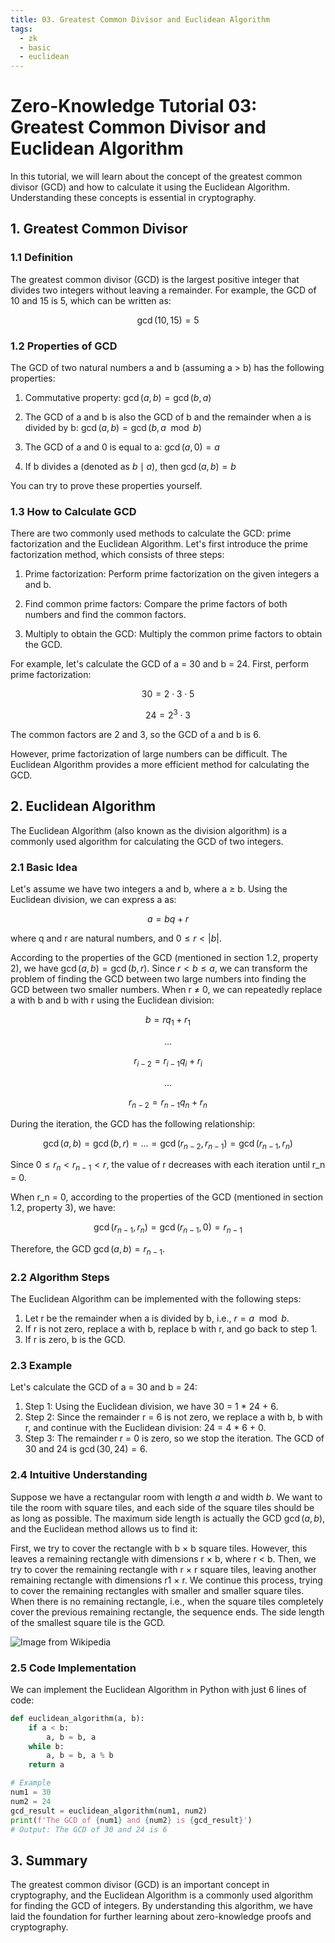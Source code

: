 ```yaml
---
title: 03. Greatest Common Divisor and Euclidean Algorithm
tags:
  - zk
  - basic
  - euclidean
---
```


# Zero-Knowledge Tutorial 03: Greatest Common Divisor and Euclidean Algorithm

In this tutorial, we will learn about the concept of the greatest common divisor (GCD) and how to calculate it using the Euclidean Algorithm. Understanding these concepts is essential in cryptography.

## 1. Greatest Common Divisor

### 1.1 Definition

The greatest common divisor (GCD) is the largest positive integer that divides two integers without leaving a remainder. For example, the GCD of 10 and 15 is 5, which can be written as:

$$
\gcd(10, 15) = 5
$$

### 1.2 Properties of GCD

The GCD of two natural numbers a and b (assuming a > b) has the following properties:

1. Commutative property: $\gcd(a, b) = \gcd(b, a)$

2. The GCD of a and b is also the GCD of b and the remainder when a is divided by b: $\gcd(a, b) = \gcd(b, a \mod b)$

3. The GCD of a and 0 is equal to a: $\gcd(a, 0) = a$

4. If b divides a (denoted as $b \mid a$), then $\gcd(a, b) = b$

You can try to prove these properties yourself.

### 1.3 How to Calculate GCD

There are two commonly used methods to calculate the GCD: prime factorization and the Euclidean Algorithm. Let's first introduce the prime factorization method, which consists of three steps:

1. Prime factorization: Perform prime factorization on the given integers a and b.

2. Find common prime factors: Compare the prime factors of both numbers and find the common factors.

3. Multiply to obtain the GCD: Multiply the common prime factors to obtain the GCD.

For example, let's calculate the GCD of a = 30 and b = 24. First, perform prime factorization:

$$
30 = 2 \cdot 3 \cdot 5
$$

$$
24 = 2^3 \cdot 3
$$

The common factors are 2 and 3, so the GCD of a and b is 6.

However, prime factorization of large numbers can be difficult. The Euclidean Algorithm provides a more efficient method for calculating the GCD.

## 2. Euclidean Algorithm

The Euclidean Algorithm (also known as the division algorithm) is a commonly used algorithm for calculating the GCD of two integers.

### 2.1 Basic Idea

Let's assume we have two integers a and b, where a ≥ b. Using the Euclidean division, we can express a as:

$$
a = bq + r
$$

where q and r are natural numbers, and $0 \leq r \lt |b|$.

According to the properties of the GCD (mentioned in section 1.2, property 2), we have $\gcd(a, b) = \gcd(b, r)$. Since $r < b \leq a$, we can transform the problem of finding the GCD between two large numbers into finding the GCD between two smaller numbers. When r ≠ 0, we can repeatedly replace a with b and b with r using the Euclidean division:

$$
b = rq_1 + r_1
$$

$$
...
$$

$$
r_{i-2} = r_{i-1}q_i + r_i
$$

$$
...
$$

$$
r_{n-2} = r_{n-1}q_n + r_n
$$

During the iteration, the GCD has the following relationship:

$$
\gcd(a, b) = \gcd(b, r) = ... = \gcd(r_{n-2}, r_{n-1}) = \gcd(r_{n-1}, r_n)
$$

Since $0 \leq r_n < r_{n-1} < r$, the value of r decreases with each iteration until r_n = 0.

When r_n = 0, according to the properties of the GCD (mentioned in section 1.2, property 3), we have:

$$
\gcd(r_{n-1}, r_n) = \gcd(r_{n-1}, 0) = r_{n-1}
$$

Therefore, the GCD $\gcd(a, b) = r_{n-1}$.

### 2.2 Algorithm Steps

The Euclidean Algorithm can be implemented with the following steps:

1. Let r be the remainder when a is divided by b, i.e., $r = a \mod b$.
2. If r is not zero, replace a with b, replace b with r, and go back to step 1.
3. If r is zero, b is the GCD.

### 2.3 Example

Let's calculate the GCD of a = 30 and b = 24:

1. Step 1: Using the Euclidean division, we have 30 = 1 * 24 + 6.
2. Step 2: Since the remainder r = 6 is not zero, we replace a with b, b with r, and continue with the Euclidean division: 24 = 4 * 6 + 0.
3. Step 3: The remainder r = 0 is zero, so we stop the iteration. The GCD of 30 and 24 is $\gcd(30, 24) = 6$.

### 2.4 Intuitive Understanding

Suppose we have a rectangular room with length $a$ and width $b$. We want to tile the room with square tiles, and each side of the square tiles should be as long as possible. The maximum side length is actually the GCD $\gcd(a, b)$, and the Euclidean method allows us to find it:


First, we try to cover the rectangle with b × b square tiles. However, this leaves a remaining rectangle with dimensions r × b, where r < b. Then, we try to cover the remaining rectangle with r × r square tiles, leaving another remaining rectangle with dimensions r1 × r. We continue this process, trying to cover the remaining rectangles with smaller and smaller square tiles. When there is no remaining rectangle, i.e., when the square tiles completely cover the previous remaining rectangle, the sequence ends. The side length of the smallest square tile is the GCD.

![Image from Wikipedia](./img/3-1.gif)

### 2.5 Code Implementation

We can implement the Euclidean Algorithm in Python with just 6 lines of code:

```python
def euclidean_algorithm(a, b):
    if a < b:
        a, b = b, a
    while b:
        a, b = b, a % b
    return a

# Example
num1 = 30
num2 = 24
gcd_result = euclidean_algorithm(num1, num2)
print(f'The GCD of {num1} and {num2} is {gcd_result}')
# Output: The GCD of 30 and 24 is 6
```

## 3. Summary

The greatest common divisor (GCD) is an important concept in cryptography, and the Euclidean Algorithm is a commonly used algorithm for finding the GCD of integers. By understanding this algorithm, we have laid the foundation for further learning about zero-knowledge proofs and cryptography.